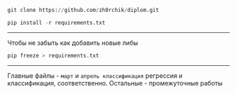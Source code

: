 ```python
git clone https://github.com/zh0rchik/diplom.git
```

```python
pip install -r requirements.txt
```

<hr>
Чтобы не забыть как добавить новые либы

```python
pip freeze > requirements.txt
```
<hr>

Главные файлы - `март` и `апрель классификация` регрессия и классификация, соответственно. Остальные - промежуточные работы
